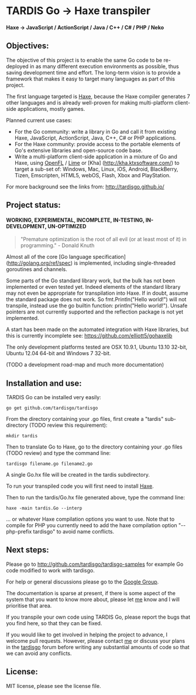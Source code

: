 # TARDIS Go -> Haxe transpiler

#### Haxe -> JavaScript / ActionScript / Java / C++ / C# / PHP / Neko

## Objectives:
The objective of this project is to enable the same Go code to be re-deployed in  as many different execution environments as possible, thus saving development time and effort. 
The long-term vision is to provide a framework that makes it easy to target many languages as part of this project.

The first language targeted is [Haxe](http://haxe.org), because the Haxe compiler generates 7 other languages and is already well-proven for making multi-platform client-side applications, mostly games. 

Planned current use cases: 
- For the Go community: write a library in Go and call it from  existing Haxe, JavaScript, ActionScript, Java, C++, C# or PHP applications. 
- For the Haxe community: provide access to the portable elements of Go's extensive libraries and open-source code base.
- Write a multi-platform client-side application in a mixture of Go and Haxe, using [OpenFL](http://openfl.org) / [Lime](https://github.com/openfl/lime) or [Kha] (http://kha.ktxsoftware.com/) to target a sub-set of: 
Windows,
Mac,
Linux,
iOS,
Android,
BlackBerry,
Tizen,
Emscripten,
HTML5,
webOS,
Flash,
Xbox and PlayStation.

For more background see the links from: http://tardisgo.github.io/

## Project status: 
#### WORKING, EXPERIMENTAL, INCOMPLETE, IN-TESTING, IN-DEVELOPMENT, UN-OPTIMIZED

> "Premature optimization is the root of all evil (or at least most of it) in programming." - Donald Knuth

Almost all of the core [Go language specification] (http://golang.org/ref/spec) is implemented, including single-threaded goroutines and channels. 

Some parts of the Go standard library work, but the bulk has not been implemented or even tested yet. Indeed elements of the standard library may not even be appropriate for transpilation into Haxe. If in doubt, assume the standard package does not work. So fmt.Println("Hello world!") will not transpile, instead use the go builtin function: println("Hello world!"). Unsafe pointers are not currently supported and the reflection package is not yet implemented. 

A start has been made on the automated integration with Haxe libraries, but this is currently incomplete see: https://github.com/elliott5/gohaxelib

The only development platforms tested are OSX 10.9.1, Ubuntu 13.10 32-bit, Ubuntu 12.04 64-bit and Windows 7 32-bit. 

(TODO a development road-map and much more documentation)

## Installation and use:

TARDIS Go can be installed very easily:
```
go get github.com/tardisgo/tardisgo
```
From the directory containing your .go files, first create a "tardis" sub-directory (TODO review this requirement):
```
mkdir tardis
```
Then to translate Go to Haxe, go to the directory containing your .go files (TODO review) and type the command line: 
```
tardisgo filename.go filename2.go
``` 
A single Go.hx file will be created in the tardis subdirectory.

To run your transpiled code you will first need to install [Haxe](http://haxe.org).

Then to run the tardis/Go.hx file generated above, type the command line: 
```
haxe -main tardis.Go --interp
```
... or whatever Haxe compilation options you want to use. Note that to compile for PHP you currently need to add the haxe compilation option "--php-prefix tardisgo" to avoid name conflicts.

## Next steps:
Please go to http://github.com/tardisgo/tardisgo-samples for example Go code modified to work with tardisgo.

For help or general discussions please go to the [Google Group](https://groups.google.com/d/forum/tardisgo). 

The documentation is sparse at present, if there is some aspect of the system that you want to know more about, please let [me](https://github.com/elliott5) know and I will prioritise that area.

If you transpile your own code using TARDIS Go, please report the bugs that you find here, so that they can be fixed.

If you would like to get involved in helping the project to advance, I welcome pull requests. However, please contact [me](https://github.com/elliott5) or discuss your plans in the [tardisgo](https://groups.google.com/d/forum/tardisgo) forum before writing any substantial amounts of code so that we can avoid any conflicts. 

## License:
MIT license, please see the license file.
